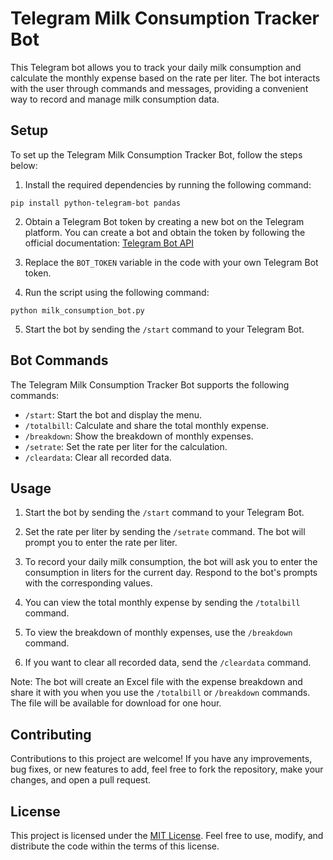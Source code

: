 # Telegram Milk Consumption Tracker Bot

This Telegram bot allows you to track your daily milk consumption and calculate the monthly expense based on the rate per liter. The bot interacts with the user through commands and messages, providing a convenient way to record and manage milk consumption data.

## Setup

To set up the Telegram Milk Consumption Tracker Bot, follow the steps below:

1. Install the required dependencies by running the following command:

```
pip install python-telegram-bot pandas
```

2. Obtain a Telegram Bot token by creating a new bot on the Telegram platform. You can create a bot and obtain the token by following the official documentation: [Telegram Bot API](https://core.telegram.org/bots/api)

3. Replace the `BOT_TOKEN` variable in the code with your own Telegram Bot token.

4. Run the script using the following command:

```
python milk_consumption_bot.py
```

5. Start the bot by sending the `/start` command to your Telegram Bot.

## Bot Commands

The Telegram Milk Consumption Tracker Bot supports the following commands:

- `/start`: Start the bot and display the menu.
- `/totalbill`: Calculate and share the total monthly expense.
- `/breakdown`: Show the breakdown of monthly expenses.
- `/setrate`: Set the rate per liter for the calculation.
- `/cleardata`: Clear all recorded data.

## Usage

1. Start the bot by sending the `/start` command to your Telegram Bot.

2. Set the rate per liter by sending the `/setrate` command. The bot will prompt you to enter the rate per liter.

3. To record your daily milk consumption, the bot will ask you to enter the consumption in liters for the current day. Respond to the bot's prompts with the corresponding values.

4. You can view the total monthly expense by sending the `/totalbill` command.

5. To view the breakdown of monthly expenses, use the `/breakdown` command.

6. If you want to clear all recorded data, send the `/cleardata` command.

Note: The bot will create an Excel file with the expense breakdown and share it with you when you use the `/totalbill` or `/breakdown` commands. The file will be available for download for one hour.

## Contributing

Contributions to this project are welcome! If you have any improvements, bug fixes, or new features to add, feel free to fork the repository, make your changes, and open a pull request.

## License

This project is licensed under the [MIT License](LICENSE). Feel free to use, modify, and distribute the code within the terms of this license.
